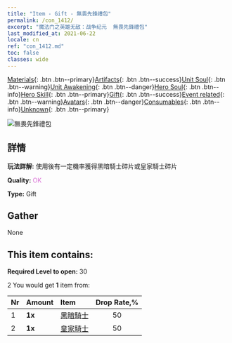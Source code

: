 ```yaml
---
title: "Item - Gift - 無畏先鋒禮包"
permalink: /con_1412/
excerpt: "魔法门之英雄无敌：战争纪元  無畏先鋒禮包"
last_modified_at: 2021-06-22
locale: cn
ref: "con_1412.md"
toc: false
classes: wide
---
```

 [Materials](/ItemsCN/){: .btn .btn--primary}[Artifacts](/ItemsCN/Artifacts/){: .btn .btn--success}[Unit Soul](/ItemsCN/UnitSoul/){: .btn .btn--warning}[Unit Awakening](/ItemsCN/UnitAwakening/){: .btn .btn--danger}[Hero Soul](/ItemsCN/HeroSoul/){: .btn .btn--info}[Hero Skill](/ItemsCN/HeroSkill/){: .btn .btn--primary}[Gift](/ItemsCN/Gift/){: .btn .btn--success}[Event related](/ItemsCN/Events/){: .btn .btn--warning}[Avatars](/ItemsCN/Avatars/){: .btn .btn--danger}[Consumables](/ItemsCN/Consumables/){: .btn .btn--info}[Unknown](/ItemsCN/Unknown/){: .btn .btn--primary}

 ![無畏先鋒禮包](/images/t/i_907026.png)

## 詳情
 **玩法詳解:** 使用後有一定機率獲得黑暗騎士碎片或皇家騎士碎片

 **Quality:** <span style="color: #DA70D6">OK</span>

 **Type:** Gift

## Gather

  None

## This item contains:

 **Required Level to open:** 30

 2 You would get **1** item  from:

  | Nr | Amount |     Item    | Drop Rate,% |
  |:---|:-------|:------------|:---------:|
  | 1 |  **1x** | [黑暗騎士](/cn/Items/unt_213/) | 50 | 
  | 2 |  **1x** | [皇家騎士](/cn/Items/unt_195/) | 50 | 

